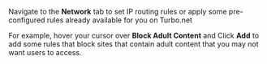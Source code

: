 Navigate to the **Network** tab to set IP routing rules or apply some pre-configured rules already available for you on Turbo.net

For example, hover your cursor over **Block Adult Content** and Click **Add** to add some rules that block sites that contain adult content that you may not want users to access.
